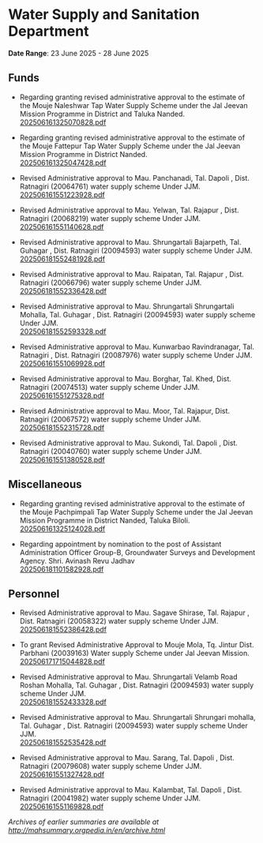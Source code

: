 # Water Supply and Sanitation Department

**Date Range**: 23 June 2025 - 28 June 2025


## Funds
- Regarding granting revised administrative approval to the estimate of the Mouje Naleshwar Tap Water Supply Scheme under the Jal Jeevan Mission Programme in District and Taluka Nanded.\
  [202506161325070828.pdf](https://gr.maharashtra.gov.in/Site/Upload/Government%20Resolutions/English/202506161325070828.pdf)

- Regarding granting revised administrative approval to the estimate of the Mouje Fattepur Tap Water Supply Scheme  under the Jal Jeevan Mission Programme in District Nanded.\
  [202506161325047428.pdf](https://gr.maharashtra.gov.in/Site/Upload/Government%20Resolutions/English/202506161325047428.pdf)

- Revised Administrative approval to Mau.  Panchanadi, Tal. Dapoli , Dist. Ratnagiri (20064761) water supply scheme Under JJM.\
  [202506161551223928.pdf](https://gr.maharashtra.gov.in/Site/Upload/Government%20Resolutions/English/202506161551223928.pdf)

- Revised Administrative approval to Mau.  Yelwan, Tal. Rajapur , Dist. Ratnagiri (20068219) water supply scheme Under JJM.\
  [202506161551140628.pdf](https://gr.maharashtra.gov.in/Site/Upload/Government%20Resolutions/English/202506161551140628.pdf)

- Revised Administrative approval to  Mau.  Shrungartali  Bajarpeth, Tal. Guhagar , Dist. Ratnagiri (20094593) water supply scheme Under JJM.\
  [202506181552481928.pdf](https://gr.maharashtra.gov.in/Site/Upload/Government%20Resolutions/English/202506181552481928.pdf)

- Revised Administrative approval to Mau.  Raipatan, Tal. Rajapur , Dist. Ratnagiri (20066796) water supply scheme Under JJM.\
  [202506181552336428.pdf](https://gr.maharashtra.gov.in/Site/Upload/Government%20Resolutions/English/202506181552336428.pdf)

- Revised Administrative approval to Mau.  Shrungartali Shrungartali Mohalla, Tal. Guhagar , Dist. Ratnagiri (20094593) water supply scheme Under JJM.\
  [202506181552593328.pdf](https://gr.maharashtra.gov.in/Site/Upload/Government%20Resolutions/English/202506181552593328.pdf)

- Revised Administrative approval to Mau.  Kunwarbao Ravindranagar, Tal. Ratnagiri , Dist. Ratnagiri (20087976) water supply scheme Under JJM.\
  [202506161551069928.pdf](https://gr.maharashtra.gov.in/Site/Upload/Government%20Resolutions/English/202506161551069928.pdf)

- Revised Administrative approval to Mau.  Borghar, Tal. Khed, Dist. Ratnagiri (20074513) water supply scheme Under JJM.\
  [202506161551275328.pdf](https://gr.maharashtra.gov.in/Site/Upload/Government%20Resolutions/English/202506161551275328.pdf)

- Revised Administrative approval to Mau.  Moor, Tal. Rajapur, Dist. Ratnagiri (20067572) water supply scheme Under JJM.\
  [202506181552315728.pdf](https://gr.maharashtra.gov.in/Site/Upload/Government%20Resolutions/English/202506181552315728.pdf)

- Revised Administrative approval to Mau.  Sukondi, Tal. Dapoli , Dist. Ratnagiri (20040760) water supply scheme Under JJM.\
  [202506161551380528.pdf](https://gr.maharashtra.gov.in/Site/Upload/Government%20Resolutions/English/202506161551380528.pdf)

## Miscellaneous
- Regarding granting revised administrative approval to the estimate of the Mouje Pachpimpali Tap Water Supply Scheme under the Jal Jeevan Mission Programme in District Nanded, Taluka Biloli.\
  [202506161325124028.pdf](https://gr.maharashtra.gov.in/Site/Upload/Government%20Resolutions/English/202506161325124028.pdf)

- Regarding appointment by nomination to the post of Assistant Administration Officer Group-B, Groundwater Surveys and Development Agency. Shri. Avinash Revu Jadhav\
  [202506181101582928.pdf](https://gr.maharashtra.gov.in/Site/Upload/Government%20Resolutions/English/202506181101582928.pdf)

## Personnel
- Revised Administrative approval to Mau.  Sagave Shirase, Tal. Rajapur , Dist. Ratnagiri (20058322) water supply scheme Under JJM.\
  [202506181552386428.pdf](https://gr.maharashtra.gov.in/Site/Upload/Government%20Resolutions/English/202506181552386428.pdf)

- To grant Revised Administrative Approval to Mouje Mola, Tq. Jintur Dist. Parbhani (20039163) Water supply Scheme under Jal Jeevan Mission.\
  [202506171715044828.pdf](https://gr.maharashtra.gov.in/Site/Upload/Government%20Resolutions/English/202506171715044828.pdf)

- Revised Administrative approval to Mau.  Shrungartali Velamb Road  Roshan Mohalla, Tal. Guhagar , Dist. Ratnagiri (20094593) water supply scheme Under JJM.\
  [202506181552433328.pdf](https://gr.maharashtra.gov.in/Site/Upload/Government%20Resolutions/English/202506181552433328.pdf)

- Revised Administrative approval to Mau.  Shrungartali Shrungari mohalla, Tal. Guhagar , Dist. Ratnagiri (20094593) water supply scheme Under JJM.\
  [202506181552535428.pdf](https://gr.maharashtra.gov.in/Site/Upload/Government%20Resolutions/English/202506181552535428.pdf)

- Revised Administrative approval to Mau.  Sarang, Tal. Dapoli , Dist. Ratnagiri (20079608) water supply scheme Under JJM.\
  [202506161551327428.pdf](https://gr.maharashtra.gov.in/Site/Upload/Government%20Resolutions/English/202506161551327428.pdf)

- Revised Administrative approval to Mau.  Kalambat, Tal. Dapoli , Dist. Ratnagiri (20041982) water supply scheme Under JJM.\
  [202506161551169828.pdf](https://gr.maharashtra.gov.in/Site/Upload/Government%20Resolutions/English/202506161551169828.pdf)


*Archives of earlier summaries are available at http://mahsummary.orgpedia.in/en/archive.html*